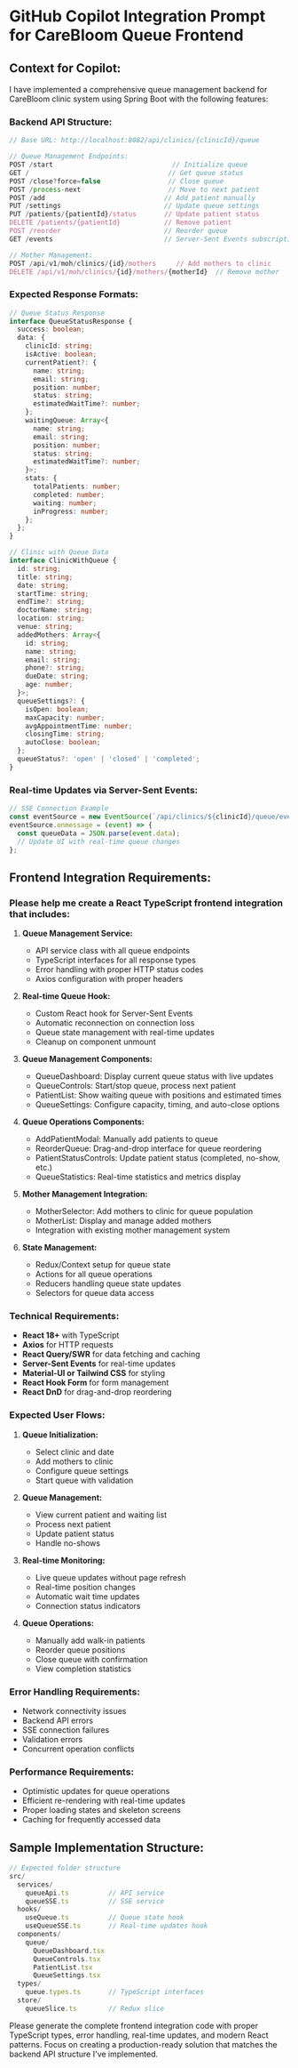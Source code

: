# GitHub Copilot Integration Prompt for CareBloom Queue Frontend

## Context for Copilot:
I have implemented a comprehensive queue management backend for CareBloom clinic system using Spring Boot with the following features:

### Backend API Structure:
```typescript
// Base URL: http://localhost:8082/api/clinics/{clinicId}/queue

// Queue Management Endpoints:
POST /start                              // Initialize queue
GET /                                   // Get queue status  
POST /close?force=false                 // Close queue
POST /process-next                      // Move to next patient
POST /add                              // Add patient manually
PUT /settings                          // Update queue settings
PUT /patients/{patientId}/status       // Update patient status
DELETE /patients/{patientId}           // Remove patient
POST /reorder                          // Reorder queue
GET /events                            // Server-Sent Events subscription

// Mother Management:
POST /api/v1/moh/clinics/{id}/mothers     // Add mothers to clinic
DELETE /api/v1/moh/clinics/{id}/mothers/{motherId}  // Remove mother
```

### Expected Response Formats:
```typescript
// Queue Status Response
interface QueueStatusResponse {
  success: boolean;
  data: {
    clinicId: string;
    isActive: boolean;
    currentPatient?: {
      name: string;
      email: string;
      position: number;
      status: string;
      estimatedWaitTime?: number;
    };
    waitingQueue: Array<{
      name: string;
      email: string;
      position: number;
      status: string;
      estimatedWaitTime?: number;
    }>;
    stats: {
      totalPatients: number;
      completed: number;
      waiting: number;
      inProgress: number;
    };
  };
}

// Clinic with Queue Data
interface ClinicWithQueue {
  id: string;
  title: string;
  date: string;
  startTime: string;
  endTime?: string;
  doctorName: string;
  location: string;
  venue: string;
  addedMothers: Array<{
    id: string;
    name: string;
    email: string;
    phone?: string;
    dueDate: string;
    age: number;
  }>;
  queueSettings?: {
    isOpen: boolean;
    maxCapacity: number;
    avgAppointmentTime: number;
    closingTime: string;
    autoClose: boolean;
  };
  queueStatus?: 'open' | 'closed' | 'completed';
}
```

### Real-time Updates via Server-Sent Events:
```javascript
// SSE Connection Example
const eventSource = new EventSource(`/api/clinics/${clinicId}/queue/events`);
eventSource.onmessage = (event) => {
  const queueData = JSON.parse(event.data);
  // Update UI with real-time queue changes
};
```

## Frontend Integration Requirements:

### Please help me create a React TypeScript frontend integration that includes:

1. **Queue Management Service:**
   - API service class with all queue endpoints
   - TypeScript interfaces for all response types  
   - Error handling with proper HTTP status codes
   - Axios configuration with proper headers

2. **Real-time Queue Hook:**
   - Custom React hook for Server-Sent Events
   - Automatic reconnection on connection loss
   - Queue state management with real-time updates
   - Cleanup on component unmount

3. **Queue Management Components:**
   - QueueDashboard: Display current queue status with live updates
   - QueueControls: Start/stop queue, process next patient
   - PatientList: Show waiting queue with positions and estimated times
   - QueueSettings: Configure capacity, timing, and auto-close options

4. **Queue Operations Components:**
   - AddPatientModal: Manually add patients to queue
   - ReorderQueue: Drag-and-drop interface for queue reordering
   - PatientStatusControls: Update patient status (completed, no-show, etc.)
   - QueueStatistics: Real-time statistics and metrics display

5. **Mother Management Integration:**
   - MotherSelector: Add mothers to clinic for queue population
   - MotherList: Display and manage added mothers
   - Integration with existing mother management system

6. **State Management:**
   - Redux/Context setup for queue state
   - Actions for all queue operations
   - Reducers handling queue state updates
   - Selectors for queue data access

### Technical Requirements:
- **React 18+** with TypeScript
- **Axios** for HTTP requests
- **React Query/SWR** for data fetching and caching
- **Server-Sent Events** for real-time updates
- **Material-UI or Tailwind CSS** for styling
- **React Hook Form** for form management
- **React DnD** for drag-and-drop reordering

### Expected User Flows:

1. **Queue Initialization:**
   - Select clinic and date
   - Add mothers to clinic
   - Configure queue settings
   - Start queue with validation

2. **Queue Management:**
   - View current patient and waiting list
   - Process next patient
   - Update patient status
   - Handle no-shows

3. **Real-time Monitoring:**
   - Live queue updates without page refresh
   - Real-time position changes
   - Automatic wait time updates
   - Connection status indicators

4. **Queue Operations:**
   - Manually add walk-in patients
   - Reorder queue positions
   - Close queue with confirmation
   - View completion statistics

### Error Handling Requirements:
- Network connectivity issues
- Backend API errors
- SSE connection failures  
- Validation errors
- Concurrent operation conflicts

### Performance Requirements:
- Optimistic updates for queue operations
- Efficient re-rendering with real-time updates
- Proper loading states and skeleton screens
- Caching for frequently accessed data

## Sample Implementation Structure:

```typescript
// Expected folder structure
src/
  services/
    queueApi.ts          // API service
    queueSSE.ts          // SSE service
  hooks/
    useQueue.ts          // Queue state hook
    useQueueSSE.ts       // Real-time updates hook
  components/
    queue/
      QueueDashboard.tsx
      QueueControls.tsx  
      PatientList.tsx
      QueueSettings.tsx
  types/
    queue.types.ts       // TypeScript interfaces
  store/
    queueSlice.ts        // Redux slice
```

Please generate the complete frontend integration code with proper TypeScript types, error handling, real-time updates, and modern React patterns. Focus on creating a production-ready solution that matches the backend API structure I've implemented.
